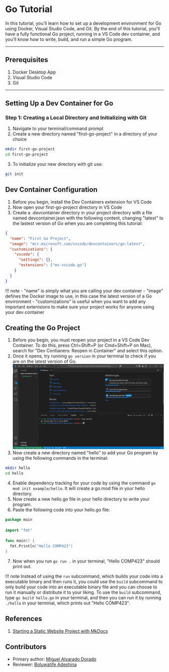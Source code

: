 # Go Tutorial
In this tutorial, you'll learn how to set up a development environment for Go using Docker, Visual Studio Code, and Git. By the end of this tutorial, you'll have a fully functional Go project, running in a VS Code dev container, and you'll know how to write, build, and run a simple Go program.

---
## Prerequisites 
1. Docker Desktop App
2. Visual Studio Code
3. Git
---
## Setting Up a Dev Container for Go
### Step 1: Creating a Local Directory and Initializing with Git
1. Navigate to your terminal/command prompt
2. Create a new directory named "first-go-project" in a directory of your choice
``` bash
mkdir first-go-project
cd first-go-project
```
3. To initialize your new directory with git use: 
``` bash
git init
```

## Dev Container Configuration
1. Before you begin, install the Dev Containers extension for VS Code
2. Now open your first-go-project directory in VS Code
3. Create a .devcontainer directory in your project directory with a file named devcontainer.json with the following content, changing "latest" to the lastest version of Go when you are completing this tutorial:
``` json
{
  "name": "First Go Project",
  "image": "mcr.microsoft.com/vscode/devcontainers/go:latest",
  "customizations": {
    "vscode": {
      "settings": {},
      "extensions": ["ms-vscode.go"]
    }
  }
}
```
!!! note
    - "name" is simply what you are calling your dev container
    - "image" defines the Docker image to use, in this case the latest version of a Go environment
    - "customizations" is useful when you want to add any important extenisions to make sure your project works for anyone using your dev container


## Creating the Go Project
1. Before you begin, you must reopen your project in a VS Code Dev Container. To do this, press Ctrl+Shift+P (or Cmd+Shift+P on Mac), search for "Dev Contianers: Reopen in Container" and select this option.
2. Once it opens, try running ```go version``` in your terminal to check if you are on the latest version of Go.
![Screenshot of Go version](/assets/images/goversionss.jpg "SS of version")
3. Now create a new directory named "hello" to add your Go program by using the following commands in the terminal:
``` bash
mkdir hello
cd hello
```
4. Enable dependency tracking for your code by using the command ```go mod init example/hello```. It will create a go.mod file in your hello directory.
5. Now create a new hello.go file in your hello directory to write your program.
6. Paste the following code into your hello.go file:
``` go
package main

import "fmt"

func main() {
  fmt.Println("Hello COMP423")
}
```
7. Now when you run ```go run .``` in your terminal, "Hello COMP423" should print out.

!!! note
    Instead of using the ```run``` subcommand, which builds your code into a executable binary and then runs it, you could use the ```build``` subcommand to only build your code into an executable binary file and you can choose to run it manually or distribute it to your liking. To use the ```build``` subcommand, type ```go build hello.go``` in your terminal, and then you can run it by running ```./hello``` in your terminal, which prints out "Hello COMP423".

## References
1. [Starting a Static Website Project with MkDocs](https://comp423-25s.github.io/resources/MkDocs/tutorial/#step-2-add-requirementstxt-python-dependency-configuration)

## Contributors
* Primary author: [Miguel Alvarado Dorado](https://github.com/miguelaa123)
* Reviewer: [Boluwatife Adeshina](https://github.com/boluwatifeda)